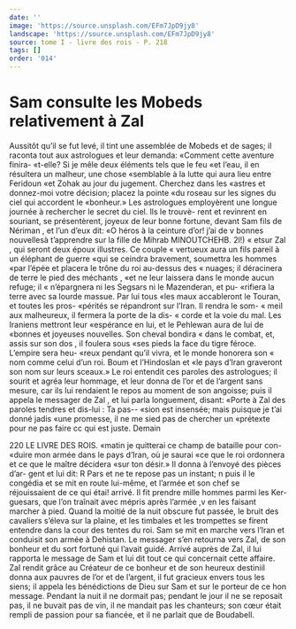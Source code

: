 ```yaml
---
date: ''
image: 'https://source.unsplash.com/EFm7JpD9jy8'
landscape: 'https://source.unsplash.com/EFm7JpD9jy8'
source: tome I - livre des rois - P. 218
tags: []
order: '014'
---
```


# Sam consulte les Mobeds relativement à Zal

Aussitôt qu’il se fut levé, il tint une assemblée de
Mobeds et de sages; il raconta tout aux astrologues et leur demanda: «Comment cette aventure finira- «t-elle? Si je mêle deux éléments tels que le feu
«et l’eau, il en résultera un malheur, une chose «semblable à la lutte qui aura lieu entre Feridoun «et Zohak au jour du jugement. Cherchez dans les «astres et donnez-moi votre décision; placez la pointe «du roseau sur les signes du ciel qui accordent le «bonheur.» Les astrologues employèrent une longue journée à rechercher le secret du ciel. lls le trouvè-
rent et revinrent en souriant, se présentèrent, joyeux
de leur bonne fortune, devant Sam fils de Nériman , et l’un d’eux dit: «O héros à la ceinture d’or! j’ai de
v bonnes nouvellesà t’apprendre sur la fille de Mihrab
MINOUTCHEHB. 2l!) « etsur Zal , qui seront deux époux illustres. Ce couple
« vertueux aura un fils pareil à un éléphant de guerre
«qui se ceindra bravement, soumettra les hommes «par l’épée et placera le trône du roi au-dessus des
« nuages; il déracinera de terre le pied des méchants ,
«et ne leur laissera dans le monde aucun refuge; il « n’épargnera ni les Segsars ni le Mazenderan, et pu- «rifiera la terre avec sa lourde massue. Par lui tous «les maux accableront le Touran, et toutes les pros- «pérités se répandront sur l’Iran. Il rendra le som-
« meil aux malheureux, il fermera la porte de la dis- « corde et la voie du mal. Les Iraniens mettront leur «espérance en lui, et le Pehlewan aura de lui de «bonnes et joyeuses nouvelles. Son cheval bondira « dans le combat, et, assis sur son dos , il foulera sous «ses pieds la face du tigre féroce. L’empire sera heu-
«reux pendant qu’il vivra, et le monde honorera son « nom comme celui d’un roi. Boum et l’Hindoslan et «le pays d’lran graveront son nom sur leurs sceaux.»
Le roi entendit ces paroles des astrologues; il sourit et agréa leur hommage, et leur donna de l’or
et de l’argent sans mesure, car ils lui rendaient le repos au moment de son angoisse; puis il appela le messager de Zal , et lui parla longuement, disant: «Porte à Zal des paroles tendres et dis-lui : Ta pas-- «sion est insensée; mais puisque je t’ai donné jadis
«une promesse, il ne me sied pas de chercher un
«prétexte pour ne pas faire cc qui est juste. Demain

220 LE LIVRE DES ROIS.
«matin je quitterai ce champ de bataille pour con- «duire mon armée dans le pays d’Iran, où je saurai
«ce que le roi ordonnera et ce que le maître décidera
«sur ton désir.» Il donna à l’envoyé des pièces d’ar-
gent et lui dit: R Pars et ne te repose pas un instant; n puis il le congédia et se mit en route lui-même, et l’armée et son chef se réjouissaient de ce qui étai!
arrivé. Il fit prendre mille hommes parmi les Ker- guesars, que l’on traînait avec mépris après l’armée ,v
en les faisant marcher à pied. Quand la moitié de la nuit obscure fut passée, le bruit des cavaliers s’éleva sur la plaine, et les timbales et les trompettes
se firent entendre dans la cour des tentes du roi. Sam se mit en marche vers l’lran et conduisit son armée
à Dehistan.
Le messager s’en retourna vers Zal, de son bonheur et du sort fortuné qui l’avait guidé. Arrivé
auprès de Zal, il lui rapporta le message de Sam et lui dit tout ce qui concernait cette affaire. Zal rendit grâce au Créateur de ce bonheur et de son heureux destiniil donna aux pauvres de l’or et de l’argent,
il fut gracieux envers tous les siens; il appela les bénédictions de Dieu sur Sam et sur le porteur de ce
hon message. Pendant la nuit il ne dormait pas; pendant le jour il ne se reposait pas, il ne buvait pas de vin, il ne mandait pas les chanteurs; son cœur était rempli de passion pour sa fiancée, et il ne parlait que de Boudabell.
